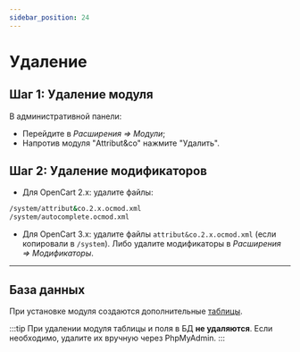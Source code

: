 ```yaml
---
sidebar_position: 24
---
```


# Удаление

## Шаг 1: Удаление модуля

В административной панели:

- Перейдите в *Расширения ⇒ Модули*;
- Напротив модуля "Attribut&co" нажмите "Удалить".

## Шаг 2: Удаление модификаторов

- Для OpenCart 2.x: удалите файлы:

```bash
/system/attribut&co.2.x.ocmod.xml
/system/autocomplete.ocmod.xml
```

- Для OpenCart 3.x: удалите файлы `attribut&co.2.x.ocmod.xml` (если копировали в `/system`).
  Либо удалите модификаторы в *Расширения ⇒ Модификаторы*.

---

## База данных

При установке модуля создаются дополнительные [таблицы](technical-specifications/database.md).

:::tip
При удалении модуля таблицы и поля в БД **не удаляются**. Если необходимо, удалите их вручную через PhpMyAdmin.
:::
